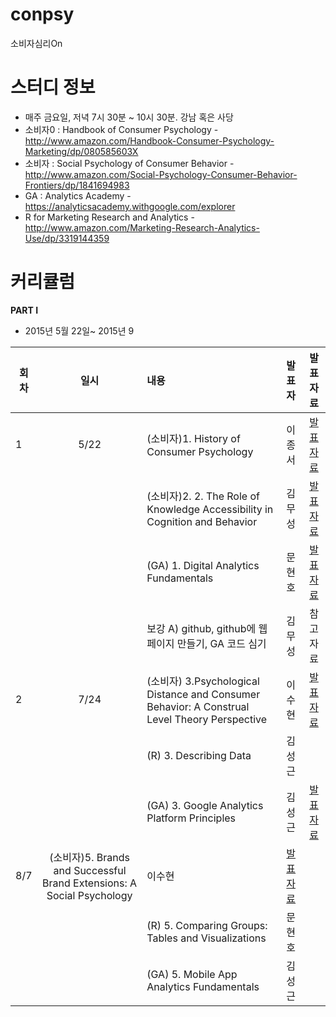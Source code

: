 # conpsy
소비자심리On

# 스터디 정보 
* 매주 금요일, 저녁 7시 30분 ~ 10시 30분. 강남 혹은 사당
* 소비자0 : Handbook of Consumer Psychology - http://www.amazon.com/Handbook-Consumer-Psychology-Marketing/dp/080585603X
* 소비자  : Social Psychology of Consumer Behavior - http://www.amazon.com/Social-Psychology-Consumer-Behavior-Frontiers/dp/1841694983
* GA : Analytics Academy - https://analyticsacademy.withgoogle.com/explorer
* R for Marketing Research and Analytics - http://www.amazon.com/Marketing-Research-Analytics-Use/dp/3319144359

# 커리큘럼
<b>PART I</b>
* 2015년 5월 22일~ 2015년 9  

| 회차  | 일시   | 내용                                  | 발표자  |              발표자료                    |
| ----- |:------:| :-------------------------------------|:-------:|:----------------------------------------: |
| 1 |5/22|(소비자)1. History of Consumer Psychology |이종서|  [발표자료](https://drive.google.com/file/d/0B5JBHuPaVyd_bWRkZ3ZpYmZwNzA/view) |
|   |    |(소비자)2. 2. The Role of Knowledge Accessibility in Cognition and Behavior|김무성|[발표자료](http://nbviewer.ipython.org/github/psygement/conpsy/blob/master/part1/consumer/ch02/Ch02_The_Role_of_Knowledge_Accessibility_in_Cognition_and_Behavior.ipynb) |
|   |    |(GA) 1. Digital Analytics Fundamentals    |문현호| [발표자료](https://drive.google.com/file/d/0B5PLVJct9613TUxxZjh1bDN1MGM/view) | 
|   |    |보강 A) github, github에 웹페이지 만들기, GA 코드 심기    |김무성| 참고자료 |
| 2 |7/24|(소비자) 3.Psychological Distance and Consumer Behavior: A Construal Level Theory Perspective |이수현| [발표자료](https://drive.google.com/file/d/0B3UXG8FFk3jINjRxUVpEcUZzRUU/view) |
|   |    |(R) 3. Describing Data|김성근| |
|   |    |(GA) 3. Google Analytics Platform Principles |김성근|[발표자료](https://drive.google.com/file/d/0B_Ekt7icI0htTzZJSkljMEVaYTQ/view) |
|8/7 |(소비자)5. Brands and Successful Brand Extensions: A Social Psychology|이수현|[발표자료](https://drive.google.com/file/d/0B3UXG8FFk3jIanZvYkxhUmJzZDQ/view) |
|   |    |(R) 5. Comparing Groups: Tables and Visualizations|문현호| |
|   |    |(GA) 5. Mobile App Analytics Fundamentals|김성근| |



